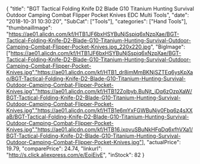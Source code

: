 {
	"title": "BGT Tactical Folding Knife D2 Blade G10 Titanium Hunting Survival Outdoor Camping Combat Flipper Pocket Knives EDC Multi Tools",
	"date": "2018-10-31 10:30:20",
	"SubCat": ["Tools"],
	"categories": ["Hand Tools"],
	"thumbnailImage": "https://ae01.alicdn.com/kf/HTB1JF6bxHSYBuNjSspiq6xNzpXae/BGT-Tactical-Folding-Knife-D2-Blade-G10-Titanium-Hunting-Survival-Outdoor-Camping-Combat-Flipper-Pocket-Knives.jpg_220x220.jpg",
	"BigImage": ["https://ae01.alicdn.com/kf/HTB1JF6bxHSYBuNjSspiq6xNzpXae/BGT-Tactical-Folding-Knife-D2-Blade-G10-Titanium-Hunting-Survival-Outdoor-Camping-Combat-Flipper-Pocket-Knives.jpg","https://ae01.alicdn.com/kf/HTB1_dr8imMmBKNjSZTEq6ysKpXao/BGT-Tactical-Folding-Knife-D2-Blade-G10-Titanium-Hunting-Survival-Outdoor-Camping-Combat-Flipper-Pocket-Knives.jpg","https://ae01.alicdn.com/kf/HTB12Zolbyb.BuNjt_jDq6zOzpXaW/BGT-Tactical-Folding-Knife-D2-Blade-G10-Titanium-Hunting-Survival-Outdoor-Camping-Combat-Flipper-Pocket-Knives.jpg","https://ae01.alicdn.com/kf/HTB1e6mYxFGWBuNjy0Fbq6z4sXXaB/BGT-Tactical-Folding-Knife-D2-Blade-G10-Titanium-Hunting-Survival-Outdoor-Camping-Combat-Flipper-Pocket-Knives.jpg","https://ae01.alicdn.com/kf/HTB16.ixpvuSBuNkHFqDq6xfhVXa1/BGT-Tactical-Folding-Knife-D2-Blade-G10-Titanium-Hunting-Survival-Outdoor-Camping-Combat-Flipper-Pocket-Knives.jpg"],
	"actualPrice": 19.79,
	"comparePrice": 24.74,
	"linkurl": "http://s.click.aliexpress.com/e/EoiEivE",
	"inStock": 82
}
